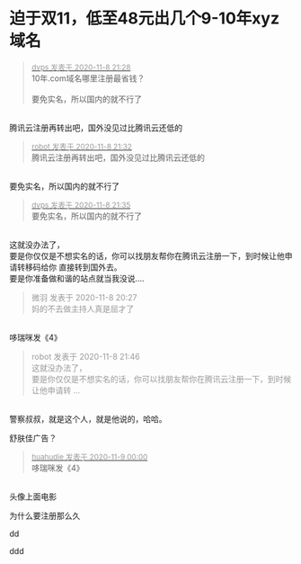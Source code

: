 # 迫于双11，低至48元出几个9-10年xyz域名


<div class="quote"><blockquote><font size="2"><a href="https://www.hostloc.com/forum.php?mod=redirect&amp;goto=findpost&amp;pid=9422312&amp;ptid=764100" target="_blank"><font color="#999999">dvps 发表于 2020-11-8 21:28</font></a></font><br />
10年.com域名哪里注册最省钱？<br />
<br />
要免实名，所以国内的就不行了</blockquote></div><br />
腾讯云注册再转出吧，国外没见过比腾讯云还低的

<div class="quote"><blockquote><font size="2"><a href="https://www.hostloc.com/forum.php?mod=redirect&amp;goto=findpost&amp;pid=9422337&amp;ptid=764100" target="_blank"><font color="#999999">robot 发表于 2020-11-8 21:32</font></a></font><br />
腾讯云注册再转出吧，国外没见过比腾讯云还低的</blockquote></div><br />
 要免实名，所以国内的就不行了

<div class="quote"><blockquote><font size="2"><a href="https://www.hostloc.com/forum.php?mod=redirect&amp;goto=findpost&amp;pid=9422352&amp;ptid=764100" target="_blank"><font color="#999999">dvps 发表于 2020-11-8 21:35</font></a></font><br />
要免实名，所以国内的就不行了</blockquote></div><br />
<img src="static/image/smiley/yct/006.gif" smilieid="32" border="0" alt="" />这就没办法了，<br />
要是你仅仅是不想实名的话，你可以找朋友帮你在腾讯云注册一下，到时候让他申请转移码给你 直接转到国外去。<br />
要是你准备做和谐的站点就当我没说....

<div class="quote"><blockquote><font color="#999999">微羽 发表于 2020-11-8 20:27</font><br />
<font color="#999999">妈的不去做主持人真是屈才了</font></blockquote></div><br />
哆瑞咪发《4》

<div class="quote"><blockquote><font color="#999999">robot 发表于 2020-11-8 21:46</font><br />
<font color="#999999">这就没办法了，<br />
要是你仅仅是不想实名的话，你可以找朋友帮你在腾讯云注册一下，到时候让他申请转 ...</font></blockquote></div><br />
警察叔叔，就是这个人，就是他说的，哈哈。

舒肤佳广告？

<div class="quote"><blockquote><font size="2"><a href="https://www.hostloc.com/forum.php?mod=redirect&amp;goto=findpost&amp;pid=9422997&amp;ptid=764100" target="_blank"><font color="#999999">huahudie 发表于 2020-11-9 00:00</font></a></font><br />
哆瑞咪发《4》</blockquote></div><br />
头像上面电影

为什么要注册那么久

dd

ddd
